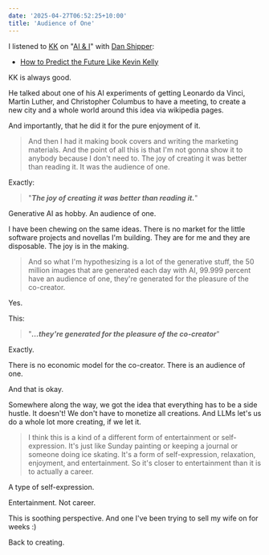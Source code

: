 ```yaml
---
date: '2025-04-27T06:52:25+10:00'
title: 'Audience of One'
---
```


I listened to [KK](https://kk.org/) on "[AI & I](https://open.spotify.com/episode/1m1tdBVl0VP5XH36mIoy16)" with [Dan Shipper](https://x.com/danshipper):

* [How to Predict the Future Like Kevin Kelly](https://every.to/podcast/how-to-predict-the-future-like-kevin-kelly)

KK is always good.

He talked about one of his AI experiments of getting Leonardo da Vinci, Martin Luther, and Christopher Columbus to have a meeting, to create a new city and a whole world around this idea via wikipedia pages.

And importantly, that he did it for the pure enjoyment of it.

> And then I had it making book covers and writing the marketing materials. And the point of all this is that I'm not gonna show it to anybody because I don't need to. The joy of creating it was better than reading it. It was the audience of one.

Exactly:

> "_**The joy of creating it was better than reading it.**_"

Generative AI as hobby. An audience of one.

I have been chewing on the same ideas. There is no market for the little software projects and novellas I'm building. They are for me and they are disposable. The joy is in the making.

> And so what I'm hypothesizing is a lot of the generative stuff, the 50 million images that are generated each day with AI, 99.999 percent have an audience of one, they're generated for the pleasure of the co-creator.

Yes.

This:

> "_**...they're generated for the pleasure of the co-creator**_"

Exactly.

There is no economic model for the co-creator. There is an audience of one.

And that is okay.

Somewhere along the way, we got the idea that everything has to be a side hustle. It doesn't! We don't have to monetize all creations. And LLMs let's us do a whole lot more creating, if we let it.

> I think this is a kind of a different form of entertainment or self-expression. It's just like Sunday painting or keeping a journal or someone doing ice skating. It's a form of self-expression, relaxation, enjoyment, and entertainment. So it's closer to entertainment than it is to actually a career.

A type of self-expression.

Entertainment. Not career.

This is soothing perspective. And one I've been trying to sell my wife on for weeks :)

Back to creating.